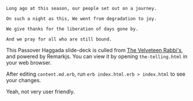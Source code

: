 
    Long ago at this season, our people set out on a journey.

    On such a night as this, We went from degradation to joy.

    We give thanks for the liberation of days gone by.

    And we pray for all who are still bound.

This Passover Haggada slide-deck is culled from [The Velveteen Rabbi's](velveteenrabbi.com/VRHaggadah.pdf‎
), and powered by Remarkjs.  You can view it by opening `the-telling.html` in your web browser.

After editing `content.md.erb`, run `erb index.html.erb > index.html` to see your changes.

Yeah, not very user friendly.
